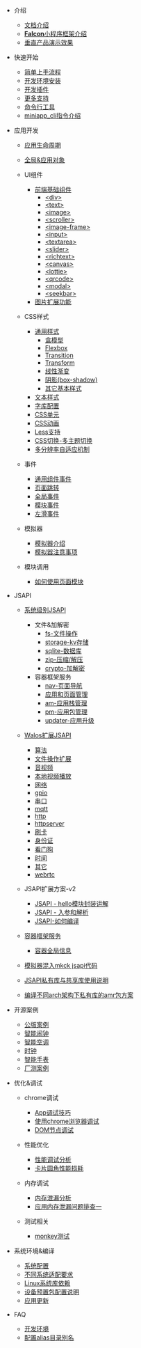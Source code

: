 <!-- docs/_sidebar.md -->



- 介绍
  - [文档介绍](aboutfile)
  - [**Falcon**小程序框架介绍](index)
  - [垂直产品演示效果](show)
  
- 快速开始

  - [简单上手流程](quick/simple)
  - [开发环境安装](quick/env)
  - [开发插件](quick/vscode)
  - [更多支持](quick/addts)
  - [命令行工具](quick/commandline)
  - [miniapp_cli指令介绍](quick/cli)
  
- 应用开发

  - [应用生命周期](app/life)
  - [全局&应用对象](app/global)
  - UI组件

    - [前端基础组件](app/ui/base)
      - [\<div>](app/ui/div)
      - [\<text>](app/ui/text)
      - [\<image>](app/ui/image)
      - [\<scroller>](app/ui/scroller)
      - [\<image-frame>](app/ui/image-frame)
      - [\<input>](app/ui/input)
      - [\<textarea>](app/ui/textarea)
      - [\<slider>](app/ui/slider)
      - [\<richtext>](app/ui/richtext)
      - [\<canvas>](app/ui/canvas)
      - [\<lottie>](app/ui/lottie)
      - [\<qrcode>](app/ui/qrcode)
      - [\<modal>](app/ui/modal)
      - [\<seekbar>](app/ui/seekbar)
    - [图片扩展功能](app/pic)
  - CSS样式
    - [通用样式](app/css/common/common)
      - [盒模型](app/css/common/box)
      - [Flexbox](app/css/common/flex) 
      - [Transition](app/css/common/transition)
      - [Transform](app/css/common/transform)
      - [线性渐变](app/css/common/line_grad)
      - [阴影(box-shadow)](app/css/common/shadow)
      - [其它基本样式](app/css/common/other)
    - [文本样式](app/css/text)
    - [字库配置](app/css/font)
    - [CSS单元](app/css/css-base)
    - [CSS动画](app/css/css-animation)
    - [Less支持](app/css/less)
    - [CSS切换-多主题切换](app/css/theme)
    - [多分辨率自适应机制](app/css/css-screen)
  - 事件
    - [通用组件事件](app/event/common)
    - [页面跳转](app/event/jump)
    - [全局事件](app/event/global)
    - [模块事件](app/event/model)
    - [左滑事件](app/event/touch)
  - 模拟器
    - [模拟器介绍](app/simulator/intro)
    - [模拟器注意事项](app/simulator/attention)
  - 模块调用
    - [如何使用页面模块](app/modelUse/use)

- JSAPI

  - [系统级别JSAPI](jsapi/system/system)

    - 文件&加解密
      - [fs-文件操作](jsapi/system/file_crypto/fs)
      - [storage-kv存储](jsapi/system/file_crypto/storage-kv)
      - [sqlite-数据库](jsapi/system/file_crypto/sqlite)
      - [zip-压缩/解压](jsapi/system/file_crypto/zip)
      - [crypto-加解密](jsapi/system/file_crypto/crypto)
    - 容器框架服务
      - [nav-页面导航](jsapi/system/falcon/nav)
      - [应用和页面管理](jsapi/system/falcon/pages)
      - [am-应用栈管理](jsapi/system/falcon/am)
      - [pm-应用包管理](jsapi/system/falcon/pm)
      - [updater-应用升级](jsapi/system/falcon/updater)

  - [Walos扩展JSAPI](jsapi/bashi/bashi)

    - [算法](jsapi/bashi/algm)
    - [文件操作扩展](jsapi/bashi/file)
    - [音视频](jsapi/bashi/mpp)
    - [本地视频播放](jsapi/bashi/mplayer)
    - [网络](jsapi/bashi/nm)
    - [gpio](jsapi/bashi/gpio)
    - [串口](jsapi/bashi/uart)
    - [mqtt](jsapi/bashi/mqtt)
    - [http](jsapi/bashi/http)
    - [httpserver](jsapi/bashi/httpserver)
    - [刷卡](jsapi/bashi/nfc)
    - [身份证](jsapi/bashi/pid)
    - [看门狗](jsapi/bashi/wdt)
    - [时间](jsapi/bashi/time)
    - [其它](jsapi/bashi/misc)
    - [webrtc](jsapi/bashi/webrtc)

  - JSAPI扩展方案-v2

    - [JSAPI - hello模块封装讲解](jsapi/ext/hello)
    - [JSAPI - 入参和解析](jsapi/ext/params)
    - [JSAPI-如何编译](jsapi/ext/compile)

  - [容器框架服务](jsapi/env/main)

    - [容器全局信息](jsapi/env/global)

  - [模拟器混入mkck jsapi代码](jsapi/mock_jsapi)

  - [JSAPI私有库与共享库使用说明](jsapi/jsapi_use_mode)

  - [编译不同arch架构下私有库的amr包方案](jsapi/arch)

     

- 开源案例
  - [公版案例](opensource/case1)
  - [智能闹钟](opensource/case2)
  - [智能空调](opensource/case3)
  - [时钟](opensource/case4)
  - [智能手表](opensource/case5)
  - [厂测案例](opensource/case6)
- 优化&调试

  - chrome调试
    - [App调试技巧](debug/chrome/app)
    - [使用chrome浏览器调试](debug/chrome/chrome)
    - [DOM节点调试](debug/chrome/dom)

  - 性能优化
    - [性能调试分析](debug/performance/analysis)
    - [卡片圆角性能损耗](debug/performance/loss)

  - 内存调试
    - [内存泄漏分析](debug/memory/leak)
    - [应用内存泄漏问题排查一](debug/memory/leak_screen)

  - 测试相关
    - [monkey测试](debug/test/monkey)

- 系统环境&编译
  - [系统配置](system_env_compile/sys_conf)
  - [不同系统适配要求](system_env_compile/ui_fit)
  - [Linux系统库依赖](system_env_compile/linux)
  - [设备预置包配置说明](system_env_compile/preset)
  - [应用更新](system_env_compile/update)
- FAQ
  - [开发环境](faq/env)
  - [配置alias目录别名](faq/alias)

